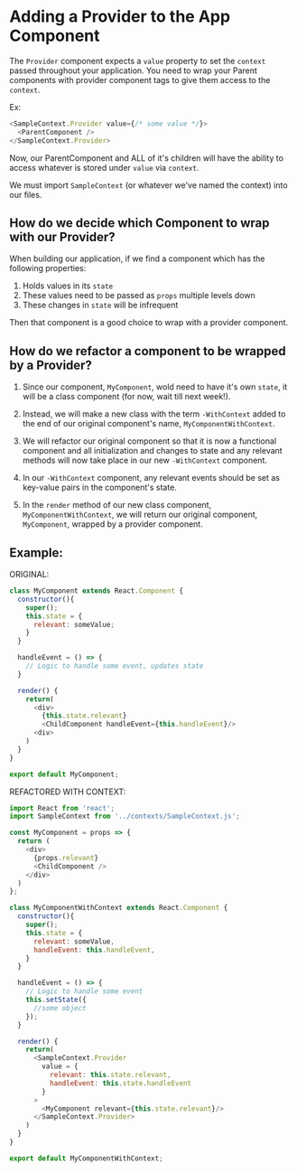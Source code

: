 
# Adding a Provider to the App Component

The `Provider` component expects a `value` property to set the `context` passed throughout your application. 
You need to wrap your Parent components with provider component tags to give them access to the `context`.


Ex:
```javascript
<SampleContext.Provider value={/* some value */}>
  <ParentComponent />
</SampleContext.Provider>
```

Now, our ParentComponent and ALL of it's children will have the ability to access whatever is stored under `value` via `context`.

We must import `SampleContext` (or whatever we've named the context) into our files.










## How do we decide which Component to wrap with our Provider?

When building our application, if we find a component which has the following properties:

1. Holds values in its `state`
2. These values need to be passed as `props` multiple levels down
3. These changes in `state` will be infrequent

Then that component is a good choice to wrap with a provider component.







## How do we refactor a component to be wrapped by a Provider?

1. Since our component, `MyComponent`, wold need to have it's own `state`, it will be a class component (for now, wait till next week!).

2. Instead, we will make a new class with the term `-WithContext` added to the end of our original component's name,  `MyComponentWithContext`.

3. We will refactor our original component so that it is now a functional component and all initialization and changes to state and any relevant methods will now take place in our new `-WithContext` component.

4. In our `-WithContext` component, any relevant events should be set as key-value pairs in the component's state.

4. In the `render` method of our new class component, `MyComponentWithContext`, we will return our original component, `MyComponent`, wrapped by a provider component.






## Example:

ORIGINAL:

  ```javascript
  class MyComponent extends React.Component {
    constructor(){
      super();
      this.state = {
        relevant: someValue;
      }
    }

    handleEvent = () => {
      // Logic to handle some event, updates state
    }

    render() {
      return(
        <div>
          {this.state.relevant}
          <ChildComponent handleEvent={this.handleEvent}/>
        <div>
      )
    }
  }

  export default MyComponent;
  ```




REFACTORED WITH CONTEXT:

  ```javascript
  import React from 'react';
  import SampleContext from '../contexts/SampleContext.js';

  const MyComponent = props => {
    return (
      <div>
        {props.relevant}
        <ChildComponent />
      </div>
    )
  };

  class MyComponentWithContext extends React.Component {
    constructor(){
      super();
      this.state = {
        relevant: someValue,
        handleEvent: this.handleEvent,
      }
    }

    handleEvent = () => {
      // Logic to handle some event
      this.setState({ 
        //some object 
      });
    }

    render() {
      return(
        <SampleContext.Provider 
          value = {
            relevant: this.state.relevant, 
            handleEvent: this.state.handleEvent
          }
        >
          <MyComponent relevant={this.state.relevant}/>
        </SampleContext.Provider>
      )
    }
  }

  export default MyComponentWithContext;

  ```